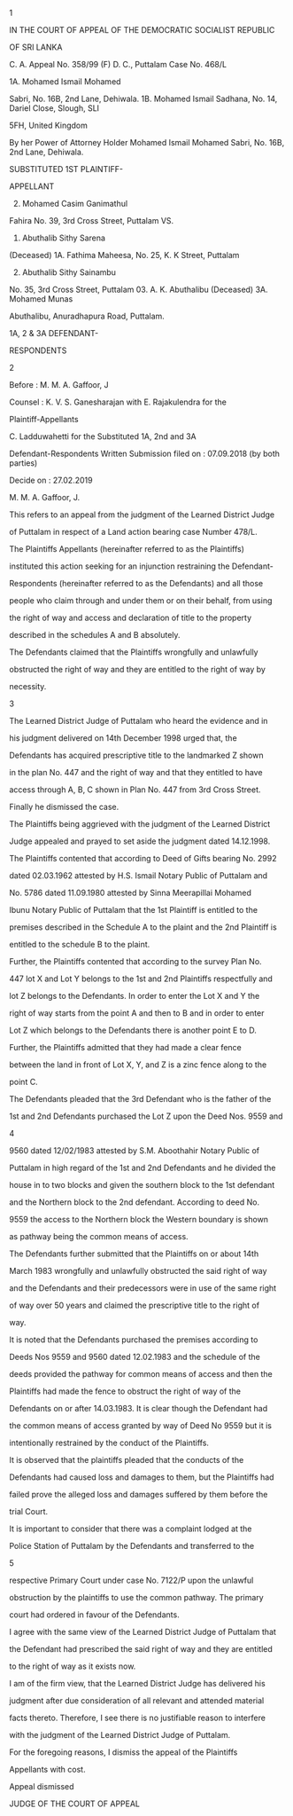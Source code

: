 1

IN THE COURT OF APPEAL OF THE DEMOCRATIC SOCIALIST REPUBLIC

OF SRI LANKA

C. A. Appeal No. 358/99 (F) D. C., Puttalam Case No. 468/L

1A. Mohamed Ismail Mohamed

Sabri, No. 16B, 2nd Lane, Dehiwala. 1B. Mohamed Ismail Sadhana, No. 14, Dariel Close, Slough, SLI

5FH, United Kingdom

By her Power of Attorney Holder Mohamed Ismail Mohamed Sabri, No. 16B, 2nd Lane, Dehiwala.

SUBSTITUTED 1ST PLAINTIFF-

APPELLANT

02. Mohamed Casim Ganimathul

Fahira No. 39, 3rd Cross Street, Puttalam VS.

01. Abuthalib Sithy Sarena

(Deceased) 1A. Fathima Maheesa, No. 25, K. K Street, Puttalam

02. Abuthalib Sithy Sainambu

No. 35, 3rd Cross Street, Puttalam 03. A. K. Abuthalibu (Deceased) 3A. Mohamed Munas

Abuthalibu, Anuradhapura Road, Puttalam.

1A, 2 & 3A DEFENDANT-

RESPONDENTS

2

Before : M. M. A. Gaffoor, J

Counsel : K. V. S. Ganesharajan with E. Rajakulendra for the

Plaintiff-Appellants

C. Ladduwahetti for the Substituted 1A, 2nd and 3A

Defendant-Respondents Written Submission filed on : 07.09.2018 (by both parties)

Decide on : 27.02.2019

M. M. A. Gaffoor, J.

This refers to an appeal from the judgment of the Learned District Judge

of Puttalam in respect of a Land action bearing case Number 478/L.

The Plaintiffs Appellants (hereinafter referred to as the Plaintiffs)

instituted this action seeking for an injunction restraining the Defendant-

Respondents (hereinafter referred to as the Defendants) and all those

people who claim through and under them or on their behalf, from using

the right of way and access and declaration of title to the property

described in the schedules A and B absolutely.

The Defendants claimed that the Plaintiffs wrongfully and unlawfully

obstructed the right of way and they are entitled to the right of way by

necessity.

3

The Learned District Judge of Puttalam who heard the evidence and in

his judgment delivered on 14th December 1998 urged that, the

Defendants has acquired prescriptive title to the landmarked Z shown

in the plan No. 447 and the right of way and that they entitled to have

access through A, B, C shown in Plan No. 447 from 3rd Cross Street.

Finally he dismissed the case.

The Plaintiffs being aggrieved with the judgment of the Learned District

Judge appealed and prayed to set aside the judgment dated 14.12.1998.

The Plaintiffs contented that according to Deed of Gifts bearing No. 2992

dated 02.03.1962 attested by H.S. Ismail Notary Public of Puttalam and

No. 5786 dated 11.09.1980 attested by Sinna Meerapillai Mohamed

Ibunu Notary Public of Puttalam that the 1st Plaintiff is entitled to the

premises described in the Schedule A to the plaint and the 2nd Plaintiff is

entitled to the schedule B to the plaint.

Further, the Plaintiffs contented that according to the survey Plan No.

447 lot X and Lot Y belongs to the 1st and 2nd Plaintiffs respectfully and

lot Z belongs to the Defendants. In order to enter the Lot X and Y the

right of way starts from the point A and then to B and in order to enter

Lot Z which belongs to the Defendants there is another point E to D.

Further, the Plaintiffs admitted that they had made a clear fence

between the land in front of Lot X, Y, and Z is a zinc fence along to the

point C.

The Defendants pleaded that the 3rd Defendant who is the father of the

1st and 2nd Defendants purchased the Lot Z upon the Deed Nos. 9559 and

4

9560 dated 12/02/1983 attested by S.M. Aboothahir Notary Public of

Puttalam in high regard of the 1st and 2nd Defendants and he divided the

house in to two blocks and given the southern block to the 1st defendant

and the Northern block to the 2nd defendant. According to deed No.

9559 the access to the Northern block the Western boundary is shown

as pathway being the common means of access.

The Defendants further submitted that the Plaintiffs on or about 14th

March 1983 wrongfully and unlawfully obstructed the said right of way

and the Defendants and their predecessors were in use of the same right

of way over 50 years and claimed the prescriptive title to the right of

way.

It is noted that the Defendants purchased the premises according to

Deeds Nos 9559 and 9560 dated 12.02.1983 and the schedule of the

deeds provided the pathway for common means of access and then the

Plaintiffs had made the fence to obstruct the right of way of the

Defendants on or after 14.03.1983. It is clear though the Defendant had

the common means of access granted by way of Deed No 9559 but it is

intentionally restrained by the conduct of the Plaintiffs.

It is observed that the plaintiffs pleaded that the conducts of the

Defendants had caused loss and damages to them, but the Plaintiffs had

failed prove the alleged loss and damages suffered by them before the

trial Court.

It is important to consider that there was a complaint lodged at the

Police Station of Puttalam by the Defendants and transferred to the

5

respective Primary Court under case No. 7122/P upon the unlawful

obstruction by the plaintiffs to use the common pathway. The primary

court had ordered in favour of the Defendants.

I agree with the same view of the Learned District Judge of Puttalam that

the Defendant had prescribed the said right of way and they are entitled

to the right of way as it exists now.

I am of the firm view, that the Learned District Judge has delivered his

judgment after due consideration of all relevant and attended material

facts thereto. Therefore, I see there is no justifiable reason to interfere

with the judgment of the Learned District Judge of Puttalam.

For the foregoing reasons, I dismiss the appeal of the Plaintiffs

Appellants with cost.

Appeal dismissed

JUDGE OF THE COURT OF APPEAL